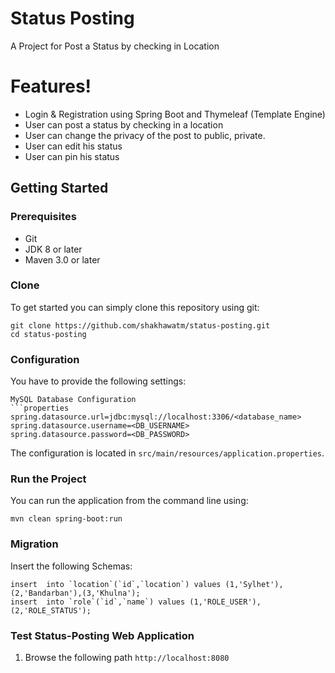 # Status Posting
A Project for Post a Status by checking in Location
# Features!
- Login & Registration using Spring Boot and Thymeleaf (Template Engine)
- User can post a status by checking in a location
- User can change the privacy of the post to public, private. 
- User can edit his status
- User can pin his status

## Getting Started
### Prerequisites
* Git
* JDK 8 or later
* Maven 3.0 or later

### Clone
To get started you can simply clone this repository using git:
```
git clone https://github.com/shakhawatm/status-posting.git
cd status-posting
```

### Configuration
You have to provide the following settings:
```
MySQL Database Configuration
```properties
spring.datasource.url=jdbc:mysql://localhost:3306/<database_name>
spring.datasource.username=<DB_USERNAME>
spring.datasource.password=<DB_PASSWORD>
```

The configuration is located in `src/main/resources/application.properties`.

### Run the Project
You can run the application from the command line using:
```
mvn clean spring-boot:run
```

### Migration
Insert the following Schemas:
```
insert  into `location`(`id`,`location`) values (1,'Sylhet'),(2,'Bandarban'),(3,'Khulna');
insert  into `role`(`id`,`name`) values (1,'ROLE_USER'),(2,'ROLE_STATUS');
```

### Test Status-Posting Web Application
1. Browse the following path `http://localhost:8080`
